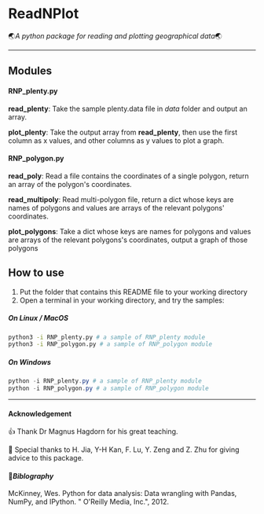 # ReadNPlot

🌏*A python package for reading and plotting geographical data*🌏

------------------------------------------------------------

## Modules

#### RNP_plenty.py

**read_plenty**: Take the sample plenty.data file in *data* folder and output an array.

**plot_plenty**: Take the output array from **read_plenty**, then use the first column as x values, and other columns as y values to plot a graph.

#### RNP_polygon.py

**read_poly**: Read a file contains the coordinates of a single polygon, return an array of the polygon's coordinates.

**read_multipoly**: Read multi-polygon file, return a dict whose keys are names of polygons and values are arrays of the relevant polygons' coordinates.

**plot_polygons**: Take a dict whose keys are names for polygons and values are arrays of the relevant polygons's coordinates, output a graph of those polygons

## How to use

1. Put the folder that contains this README file to your working directory
2. Open a terminal in your working directory, and try the samples:

##### On Linux / MacOS

```bash
python3 -i RNP_plenty.py # a sample of RNP_plenty module
python3 -i RNP_polygon.py # a sample of RNP_polygon module
```

##### On Windows

```powershell
python -i RNP_plenty.py # a sample of RNP_plenty module
python -i RNP_polygon.py # a sample of RNP_polygon module
```

--------------------------------------------------

#### Acknowledgement

👍 Thank Dr Magnus Hagdorn for his great teaching.

🙏 Special thanks to H. Jia, Y-H Kan, F. Lu, Y. Zeng and Z. Zhu for giving advice to this package.

#### 📕*Biblography*

McKinney, Wes. Python for data analysis: Data wrangling with Pandas, NumPy, and IPython. " O'Reilly Media, Inc.", 2012.
